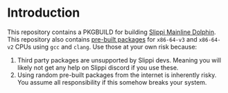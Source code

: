 # Introduction
This repository contains a PKGBUILD for building [Slippi Mainline Dolphin](https://github.com/project-slippi/dolphin). This repository also contains [pre-built packages](https://github.com/SirToffski/slippi-mainline-PKGBUILD/releases) for `x86-64-v3` and `x86-64-v2` CPUs using `gcc` and `clang`. Use those at your own risk because:

 1. Third party packages are unsupported by Slippi devs. Meaning you will likely not get any help on Slippi discord if you use these.
 2. Using random pre-built packages from the internet is inherently risky. You assume all responsibility if this somehow breaks your system.


